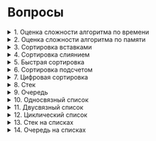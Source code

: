 # Вопросы
<details><summary>1. Оценка сложности алгоритма по времени</summary>
  А всё
</details>
<details><summary>2. Оценка сложности алгоритма по памяти</summary>
</details>
<details><summary>3. Сортировка вставками</summary>
    <center><h1> Сортировка вставками </h1></center>
    <center><h2> Асимптотика </h2></center>
    <h3>
    | Худший случай | Средний случай | Лучший случай |
    |---------------|----------------|---------------|
    |     O(n)      |     O(n^2)     |    O(n^2)     |
    </h3>
    
</details>
<details><summary>4. Сортировка слиянием</summary>
</details>
<details><summary>5. Быстрая сортировка</summary>
</details>
<details><summary>6. Сортировка подсчетом</summary>
</details>
<details><summary>7. Цифровая сортировка</summary>
</details>
<details><summary>8. Стек</summary>
</details>
<details><summary>9. Очередь</summary>
</details>
<details><summary>10. Односвязный список</summary>
</details>
<details><summary>11. Двусвязный список</summary>
</details>
<details><summary>12. Циклический список</summary>
</details>
<details><summary>13. Стек на списках</summary>
</details>
<details><summary>14. Очередь на списках</summary>
</details>
